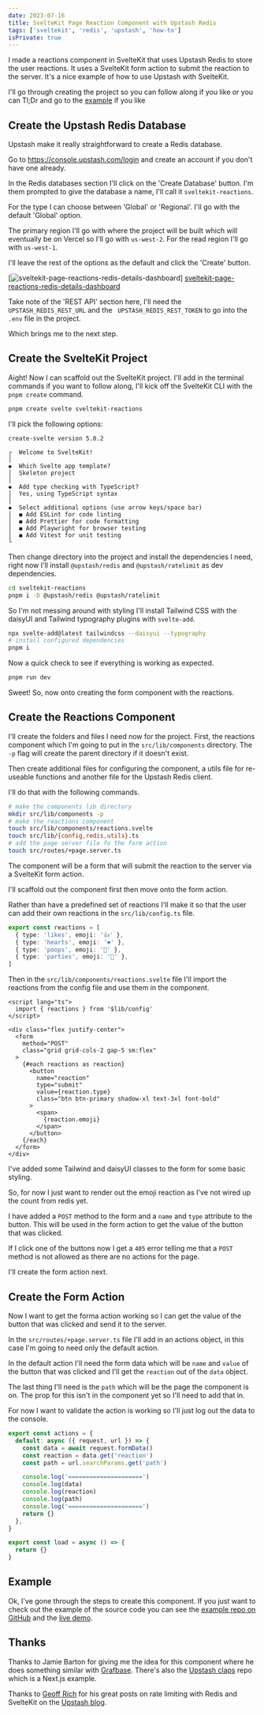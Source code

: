 ```yaml
---
date: 2023-07-16
title: SvelteKit Page Reaction Component with Upstash Redis
tags: ['sveltekit', 'redis', 'upstash', 'how-to']
isPrivate: true
---
```


I made a reactions component in SvelteKit that uses Upstash Redis to
store the user reactions. It uses a SvelteKit form action to submit
the reaction to the server. It's a nice example of how to use Upstash
with SvelteKit.

I'll go through creating the project so you can follow along if you
like or you can Tl;Dr and go to the [example](#example) if you like

## Create the Upstash Redis Database

Upstash make it really straightforward to create a Redis database.

Go to https://console.upstash.com/login and create an account if you
don't have one already.

In the Redis databases section I'll click on the 'Create Database'
button. I'm them prompted to give the database a name, I'll call it
`sveltekit-reactions`.

For the type I can choose between 'Global' or 'Regional'. I'll go with
the default 'Global' option.

The primary region I'll go with where the project will be built which
will eventually be on Vercel so I'll go with `us-west-2`. For the read
region I'll go with `us-west-1`.

I'll leave the rest of the options as the default and click the
'Create' button.

[![sveltekit-page-reactions-redis-details-dashboard]]
[sveltekit-page-reactions-redis-details-dashboard]

Take note of the 'REST API' section here, I'll need the
`UPSTASH_REDIS_REST_URL` and the ` UPSTASH_REDIS_REST_TOKEN` to go
into the `.env` file in the project.

Which brings me to the next step.

## Create the SvelteKit Project

Aight! Now I can scaffold out the SvelteKit project. I'll add in the
terminal commands if you want to follow along, I'll kick off the
SvelteKit CLI with the `pnpm create` command.

```bash
pnpm create svelte sveltekit-reactions
```

I'll pick the following options:

```text
create-svelte version 5.0.2

┌  Welcome to SvelteKit!
│
◆  Which Svelte app template?
│  Skeleton project
│
◆  Add type checking with TypeScript?
│  Yes, using TypeScript syntax
│
◆  Select additional options (use arrow keys/space bar)
│  ◼ Add ESLint for code linting
│  ◼ Add Prettier for code formatting
│  ◼ Add Playwright for browser testing
│  ◼ Add Vitest for unit testing
└
```

Then change directory into the project and install the dependencies I
need, right now I'll install `@upstash/redis` and `@upstash/ratelimit`
as dev dependencies.

```bash
cd sveltekit-reactions
pnpm i -D @upstash/redis @upstash/ratelimit
```

So I'm not messing around with styling I'll install Tailwind CSS with
the daisyUI and Tailwind typography plugins with `svelte-add`.

```bash
npx svelte-add@latest tailwindcss --daisyui --typography
# install configured dependencies
pnpm i
```

Now a quick check to see if everything is working as expected.

```bash
pnpm run dev
```

Sweet! So, now onto creating the form component with the reactions.

## Create the Reactions Component

I'll create the folders and files I need now for the project. First,
the reactions component which I'm going to put in the
`src/lib/components` directory. The `-p` flag will create the parent
directory if it doesn't exist.

Then create additional files for configuring the component, a utils
file for re-useable functions and another file for the Upstash Redis
client.

I'll do that with the following commands.

```bash
# make the components lib directory
mkdir src/lib/components -p
# make the reactions component
touch src/lib/components/reactions.svelte
touch src/lib/{config,redis,utils}.ts
# add the page server file fo the form action
touch src/routes/+page.server.ts
```

The component will be a form that will submit the reaction to the
server via a SvelteKit form action.

I'll scaffold out the component first then move onto the form action.

Rather than have a predefined set of reactions I'll make it so that
the user can add their own reactions in the `src/lib/config.ts` file.

```ts
export const reactions = [
  { type: 'likes', emoji: '👍' },
  { type: 'hearts', emoji: '❤️' },
  { type: 'poops', emoji: '💩' },
  { type: 'parties', emoji: '🎉' },
]
```

Then in the `src/lib/components/reactions.svelte` file I'll import the
reactions from the config file and use them in the component.

```svelte
<script lang="ts">
  import { reactions } from '$lib/config'
</script>

<div class="flex justify-center">
  <form
    method="POST"
    class="grid grid-cols-2 gap-5 sm:flex"
  >
    {#each reactions as reaction}
      <button
        name="reaction"
        type="submit"
        value={reaction.type}
        class="btn btn-primary shadow-xl text-3xl font-bold"
      >
        <span>
          {reaction.emoji}
        </span>
      </button>
    {/each}
  </form>
</div>
```

I've added some Tailwind and daisyUI classes to the form for some
basic styling.

So, for now I just want to render out the emoji reaction as I've not
wired up the count from redis yet.

I have added a `POST` method to the form and a `name` and `type`
attribute to the button. This will be used in the form action to get
the value of the button that was clicked.

If I click one of the buttons now I get a `405` error telling me that
a `POST` method is not allowed as there are no actions for the page.

I'll create the form action next.

## Create the Form Action

Now I want to get the forma action working so I can get the value of
the button that was clicked and send it to the server.

In the `src/routes/+page.server.ts` file I'll add in an actions
object, in this case I'm going to need only the default action.

In the default action I'll need the form data which will be `name` and
`value` of the button that was clicked and I'll get the `reaction` out
of the `data` object.

The last thing I'll need is the `path` which will be the page the
component is on. The prop for this isn't in the component yet so I'll
need to add that in.

For now I want to validate the action is working so I'll just log out
the data to the console.

```ts
export const actions = {
  default: async ({ request, url }) => {
    const data = await request.formData()
    const reaction = data.get('reaction')
    const path = url.searchParams.get('path')

    console.log('=====================')
    console.log(data)
    console.log(reaction)
    console.log(path)
    console.log('=====================')
    return {}
  },
}

export const load = async () => {
  return {}
}
```

## Example

Ok, I've gone through the steps to create this component. If you just
want to check out the example of the source code you can see the
[example repo on GitHub] and the [live demo].

## Thanks

Thanks to Jamie Barton for giving me the idea for this component where
he does something similar with [Grafbase]. There's also the [Upstash
claps] repo which is a Next.js example.

Thanks to [Geoff Rich] for his great posts on rate limiting with Redis
and SvelteKit on the [Upstash blog].

<!-- Links -->

[example repo on github]:
  https://github.com/spences10/sveltekit-reactions
[live demo]: https://sveltekit-reactions.vercel.app/
[grafbase]:
  https://grafbase.com/guides/add-reactions-to-your-sveltekit-pages-with-graphql-and-form-actions
[upstash claps]: https://github.com/upstash/claps
[Geoff Rich]: https://geoffrich.net/
[Upstash blog]: https://upstash.com/blog/sveltekit-rate-limiting

<!-- Images -->

[sveltekit-page-reactions-redis-details-dashboard]:
  https://res.cloudinary.com/defkmsrpw/image/upload/q_auto,f_auto/v1688893637/scottspence.com/sveltekit-page-reactions-redis-details-dashboard.png
